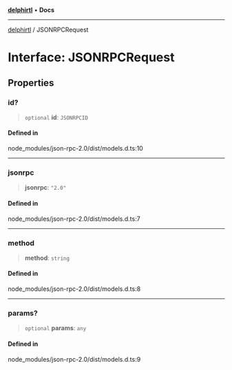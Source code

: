 [**delphirtl**](../README.md) • **Docs**

***

[delphirtl](../globals.md) / JSONRPCRequest

# Interface: JSONRPCRequest

## Properties

### id?

> `optional` **id**: `JSONRPCID`

#### Defined in

node\_modules/json-rpc-2.0/dist/models.d.ts:10

***

### jsonrpc

> **jsonrpc**: `"2.0"`

#### Defined in

node\_modules/json-rpc-2.0/dist/models.d.ts:7

***

### method

> **method**: `string`

#### Defined in

node\_modules/json-rpc-2.0/dist/models.d.ts:8

***

### params?

> `optional` **params**: `any`

#### Defined in

node\_modules/json-rpc-2.0/dist/models.d.ts:9
